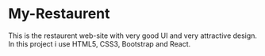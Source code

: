 # My-Restaurent
This is the restaurent web-site with very good UI and very attractive design. In this project i use HTML5, CSS3, Bootstrap and React.
